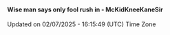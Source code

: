 #### Wise man says only fool rush in - McKidKneeKaneSir
Updated on 02/07/2025 - 16:15:49 (UTC) Time Zone
